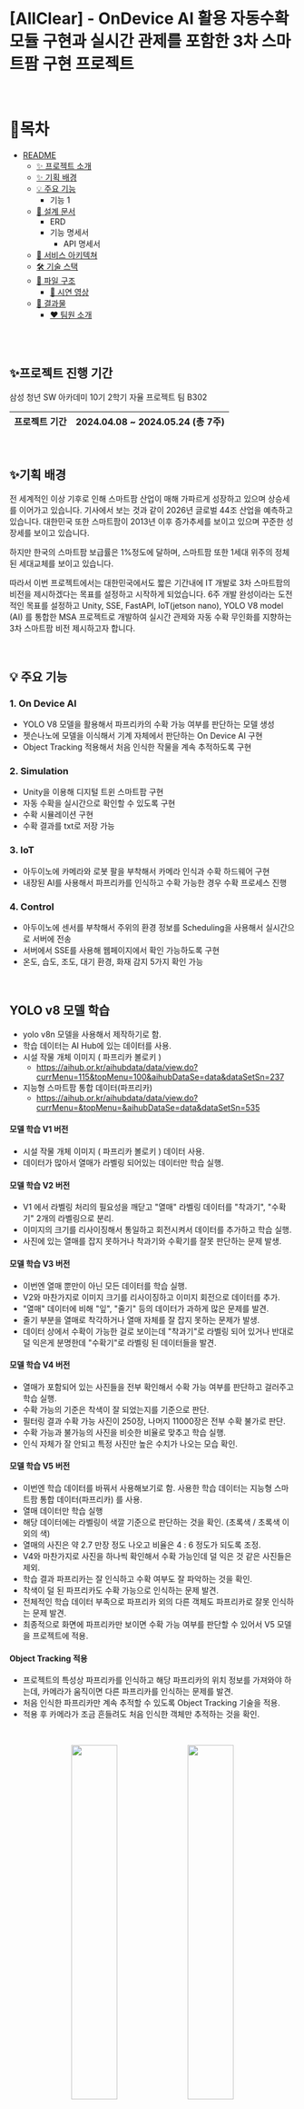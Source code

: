# [AllClear] - OnDevice AI 활용 자동수확 모듈 구현과 실시간 관제를 포함한 3차 스마트팜 구현 프로젝트

<br>

# 📖목차

-   [README](#readme)
    -   [✨ 프로젝트 소개](#-프로젝트-소개)
    -   [✨ 기획 배경](#-기획-배경)
    -   [💡 주요 기능](#-주요-기능)
        -   기능 1
    -   [📝 설계 문서](#-설계-문서)
        -   ERD
        -   기능 명세서
            -   API 명세서
    -   [🚧 서비스 아키텍쳐](#-서비스-아키텍쳐)
    -   [🛠 기술 스택](#-기술-스택)
    -   [📂 파일 구조](#-파일-구조)
        -   [🎥 시연 영상](#-시연-영상)
    -   [💾 결과물](#-결과물)
        -   [❤ 팀원 소개](#-팀원-소개)

<br>
<br>

## ✨프로젝트 진행 기간

삼성 청년 SW 아카데미 10기 2학기 자율 프로젝트 팀 B302

| 프로젝트 기간 | 2024.04.08 ~ 2024.05.24 (총 7주) |
| ------------- | -------------------------------- |

<br>

## ✨기획 배경

전 세계적인 이상 기후로 인해 스마트팜 산업이 매해 가파르게 성장하고 있으며 상승세를 이어가고 있습니다. 기사에서 보는 것과 같이 2026년 글로벌 44조 산업을 예측하고 있습니다. 대한민국 또한 스마트팜이 2013년 이후 증가추세를 보이고 있으며 꾸준한 성장세를 보이고 있습니다.

하지만 한국의 스마트팜 보급률은 1%정도에 달하며, 스마트팜 또한 1세대 위주의 정체된 세대교체를 보이고 있습니다.

따라서 이번 프로젝트에서는 대한민국에서도 짧은 기간내에 IT 개발로 3차 스마트팜의 비전을 제시하겠다는 목표를 설정하고 시작하게 되었습니다. 6주 개발 완성이라는 도전적인 목표를 설정하고 Unity, SSE, FastAPI, IoT(jetson nano), YOLO V8 model (AI) 를 통합한 MSA 프로젝트로 개발하여 실시간 관제와 자동 수확 무인화를 지향하는 3차 스마트팜 비전 제시하고자 합니다.

<br>

## 💡 주요 기능

### 1. On Device AI

-   YOLO V8 모델을 활용해서 파프리카의 수확 가능 여부를 판단하는 모델 생성
-   젯슨나노에 모델을 이식해서 기계 자체에서 판단하는 On Device AI 구현
-   Object Tracking 적용해서 처음 인식한 작물을 계속 추적하도록 구현

### 2. Simulation

-   Unity을 이용해 디지털 트윈 스마트팜 구현
-   자동 수확을 실시간으로 확인할 수 있도록 구현
-   수확 시뮬레이션 구현
-   수확 결과를 txt로 저장 가능

### 3. IoT

-   아두이노에 카메라와 로봇 팔을 부착해서 카메라 인식과 수확 하드웨어 구현
-   내장된 AI를 사용해서 파프리카를 인식하고 수확 가능한 경우 수확 프로세스 진행

### 4. Control

-   아두이노에 센서를 부착해서 주위의 환경 정보를 Scheduling을 사용해서 실시간으로 서버에 전송
-   서버에서 SSE를 사용해 웹페이지에서 확인 가능하도록 구현
-   온도, 습도, 조도, 대기 환경, 화재 감지 5가지 확인 가능

<br>

## YOLO v8 모델 학습

-   yolo v8n 모델을 사용해서 제작하기로 함.
-   학습 데이터는 AI Hub에 있는 데이터를 사용.
-   시설 작물 개체 이미지 ( 파프리카 볼로키 )
    -   https://aihub.or.kr/aihubdata/data/view.do?currMenu=115&topMenu=100&aihubDataSe=data&dataSetSn=237
-   지능형 스마트팜 통합 데이터(파프리카)
    -   https://aihub.or.kr/aihubdata/data/view.do?currMenu=&topMenu=&aihubDataSe=data&dataSetSn=535

#### 모델 학습 V1 버전

-   시설 작물 개체 이미지 ( 파프리카 볼로키 ) 데이터 사용.
-   데이터가 많아서 열매가 라벨링 되어있는 데이터만 학습 실행.

#### 모델 학습 V2 버전

-   V1 에서 라벨링 처리의 필요성을 깨닫고 "열매" 라벨링 데이터를 "착과기", "수확기" 2개의 라벨링으로 분리.
-   이미지의 크기를 리사이징해서 통일하고 회전시켜서 데이터를 추가하고 학습 실행.
-   사진에 있는 열매를 잡지 못하거나 착과기와 수확기를 잘못 판단하는 문제 발생.

#### 모델 학습 V3 버전

-   이번엔 열매 뿐만이 아닌 모든 데이터를 학습 실행.
-   V2와 마찬가지로 이미지 크기를 리사이징하고 이미지 회전으로 데이터를 추가.
-   "열매" 데이터에 비해 "잎", "줄기" 등의 데이터가 과하게 많은 문제를 발견.
-   줄기 부분을 열매로 착각하거나 열매 자체를 잘 잡지 못하는 문제가 발생.
-   데이터 상에서 수확이 가능한 걸로 보이는데 "착과기"로 라벨링 되어 있거나 반대로 덜 익은게 분명한데 "수확기"로 라벨링 된 데이터들을 발견.

#### 모델 학습 V4 버전

-   열매가 포함되어 있는 사진들을 전부 확인해서 수확 가능 여부를 판단하고 걸러주고 학습 실행.
-   수확 가능의 기준은 착색이 잘 되었는지를 기준으로 판단.
-   필터링 결과 수확 가능 사진이 250장, 나머지 11000장은 전부 수확 불가로 판단.
-   수확 가능과 불가능의 사진을 비슷한 비율로 맞추고 학습 실행.
-   인식 자체가 잘 안되고 특정 사진만 높은 수치가 나오는 모습 확인.

#### 모델 학습 V5 버전

-   이번엔 학습 데이터를 바꿔서 사용해보기로 함. 사용한 학습 데이터는 지능형 스마트팜 통합 데이터(파프리카) 를 사용.
-   열매 데이터만 학습 실행
-   해당 데이터에는 라벨링이 색깔 기준으로 판단하는 것을 확인. (초록색 / 초록색 이외의 색)
-   열매의 사진은 약 2.7 만장 정도 나오고 비율은 4 : 6 정도가 되도록 조정.
-   V4와 마찬가지로 사진을 하나씩 확인해서 수확 가능인데 덜 익은 것 같은 사진들은 제외.
-   학습 결과 파프리카는 잘 인식하고 수확 여부도 잘 파악하는 것을 확인.
-   착색이 덜 된 파프리카도 수확 가능으로 인식하는 문제 발견.
-   전체적인 학습 데이터 부족으로 파프리카 외의 다른 객체도 파프리카로 잘못 인식하는 문제 발견.
-   최종적으로 화면에 파프리카만 보이면 수확 가능 여부를 판단할 수 있어서 V5 모델을 프로젝트에 적용.

#### Object Tracking 적용

-   프로젝트의 특성상 파프리카를 인식하고 해당 파프리카의 위치 정보를 가져와야 하는데, 카메라가 움직이면 다른 파프리카를 인식하는 문제를 발견.
-   처음 인식한 파프리카만 계속 추적할 수 있도록 Object Tracking 기술을 적용.
-   적용 후 카메라가 조금 흔들려도 처음 인식한 객체만 추적하는 것을 확인.

<br>

<p align="center">
  <img src="docs/images/Object_Tracking_pre.gif" width="40%" />
  <img src="docs/images/Object_Tracking_nxt.gif" width="40%" />
</p>
<br>

## Unity 시뮬레이션 구현

<br>

<p align="center">
  <img src="docs/images/camera_control.gif" width="300" height="200" />
  <img src="docs/images/control_state.gif" width="300" height="200" />
  <img src="docs/images/highspeed_simul.gif" width="300" height="200" />
</p>
<p>Webgl 라이브러리를 활용하여 유니티 시뮬레이션을 웹화면에서 버튼을 통해 Control 가능합니다</p>
<br>

## 서비스 화면

-   대시보드
    <br>

<p align="center">
  <img src="docs/images/dashboard.png" />
</p>
<p>아두이노의 센서로 수집한 실시간 환경 정보를 확인할 수 있다.</p><br>

-   수확 모니터링
    <br>

<p align="center">
  <img src="docs/images/monitoring.png" />
</p>
<p>실제 기계의 동작을 유니티로 확인할 수 있음</p>
<p>버튼으로 다양한 각도로 확인하거나 스마트팜 환경 변경 가능</p><br>

-   통계
    <br>

<p align="center">
  <img src="docs/images/statistics.png" />
</p>
<p>DB에 저장된 환경 정보를 일간, 주간으로 확인 가능</p><br>

-   라인별 통계
    <br>

<p align="center">
  <img src="docs/images/statistics_line.png" />
</p>
<p>각 라인별로 토양 산성 농도와 양액 투여량 확인 가능</p><br>

-   수확 시뮬레이션
    <br>

<p align="center">
  <img src="docs/images/harvesting_simulation.png" />
</p>
<p>시뮬레이션을 통해 수확량 통계</p><br>

-   수확 시뮬레이션 결과
    <br>

<p align="center">
  <img src="docs/images/harvesting.png" />
</p>
<p>시뮬레이션으로 통계낸 수확량을 각 라인의 나무별로 확인 가능</p><br>

## ERD

erdcloud 링크 : https://www.erdcloud.com/d/dSpuozhaMq3HKDLBp

![AllClear_ERD](/uploads/76d1458c959607333fe5173866f678b3/AllClear_ERD.PNG)
<br>
<br>

## 📝 설계 문서

#### 기능 명세서

-   노션 링크 : https://dented-art-9c8.notion.site/12df40fc3e2e494aa0a3555370c28923?pvs=74

#### API 명세서

-   노션 링크 : https://dented-art-9c8.notion.site/API-fc1e66ac80274fe883e71f7b9e7fb990

<br>

## 🚧 서비스 아키텍쳐

<p align="center">
  <img src="docs/images/allclear architecture.PNG" />
</p>

<br>

## 🛠 기술 스택

### ☑Backend & AI

-   **Java** : 17.0.9
-   **Spring Boot** : 3.2.5
-   **JPA** : 3.25
-   **Python** : 3.9.13
-   **FastAPI** : 0.110.2
-   **MySQL(Maira DB)** : 8.0.34
-   **YOLO** : v8
-   **Spring Eureka** : 0.11.10

### ☑Frontend

-   **Node.js** : 20.11.1
-   **React** : 18.2.0
-   **Recoil** : 0.77
-   **Axios** : 1.6.8

### ☑Infra

-   **Kubernetes** : 1.29.4
-   **Calico** : 3.27.3
-   **Jenkins** : 2.452.1
-   **ArgoCD** : 2.11.0
-   **Grafana** : 10.4.1
-   **Prometheus** : 2.52.0
-   **Elastic Search** : 8.5.1
-   **Kibana** : 8.5.1
-   **Fluentd** : 1.16.2
-   **Nginx** : 1.18
-   **Nginx Ingress** : 1.10.0
-   **MetalLB** : 0.14.5
-   **Speaker(Frr)** : 9.0.2

### ☑협업 툴

-   GitLab
-   Notion
-   JIRA
-   MatterMost

<br>
<br>

## 📂 파일 구조

<details  style="margin-left: 5px;">
<summary><b>Python(Jetson nano)</b></summary>
<div>

```
📦python
┣ 📂pjt
┃ ┗ 📂websocket
┃   ┗ 📂app
┃   ┗ 📜best.pt
┃   ┗ 📜main.py
┃   ┗ 📜dockerfile
┃   ┗ 📜requirements.txt

```

</div>
</details>

<br>

<details  style="margin-left: 5px;">
<summary><b>BackEnd(SSE-service)</b></summary>
<div>

```
📦allclear
┣ 📂allclearsse
┃ ┣ 📂client
┃ ┃ ┗ 📜SensorServiceClient
┃ ┣ 📂config
┃ ┃ ┗ 📜Resilience4JConfiguration
┃ ┣ 📂controller
┃ ┃ ┣ 📜SseController
┃ ┃ ┣ 📜TestController
┃ ┃ ┗ 📜TestUserController
┃ ┣ 📂domain
┃ ┃ ┣ 📜DailyEnv
┃ ┃ ┣ 📜Farm
┃ ┃ ┣ 📜HourlyEnv
┃ ┃ ┗ 📜Yield
┃ ┣ 📂dto
┃ ┃ ┣ 📜FarmRequestDto
┃ ┃ ┣ 📜FarmResponseDto
┃ ┃ ┗ 📜SensorResponseDto
┃ ┣ 📂repository
┃ ┃ ┣ 📜SseDailyEnvRepository
┃ ┃ ┣ 📜SseHourlyEnvRepository
┃ ┃ ┗ 📜TestUserRepository
┃ ┣ 📂service
┃ ┃ ┣ 📜SseService
┃ ┃ ┗ 📜TestUserService
┃ ┗ 📜SseServiceApplication
```

</div>
</details>

<br>
<details  style="margin-left: 5px;">
<summary><b>FrontEnd</b></summary>
<div>

```
📦allclear
┣ 📂public
┃ ┣ 📂Build
┃ ┗ 📂Simul
┣ 📂src
┃ ┣ 📂apis
┃ ┣ 📂assets
┃ ┣ 📂components
┃ ┃ ┣ 📂line
┃ ┃ ┣ 📂period
┃ ┃ ┣ 📜Dashboard.jsx
┃ ┃ ┣ 📜Join.jsx
┃ ┃ ┣ 📜Login.jsx
┃ ┃ ┣ 📜Monitoring.jsx
┃ ┃ ┣ 📜Navbar.jsx
┃ ┃ ┣ 📜OpenVidu.jsx
┃ ┃ ┣ 📜Sidebar.jsx
┃ ┃ ┣ 📜Statistics.jsx
┃ ┃ ┗ 📜VideoStream.jsx
┃ ┣ 📂modules
┃ ┃ ┗ 📜useOpenVidu.jsx
┃ ┣ 📂recoil
┃ ┃ ┣ 📂dashboard
┃ ┃ ┣ 📂login
┃ ┃ ┗ 📂statistics
┃ ┣ 📜App.jsx
┃ ┗ 📜main.jsx
┣ 📜package-lock.json
┣ 📜package.json
┣ 📜vite.config.js
┣ 📜index.html
┣ 📜.env
┗ 📜.eslintrc.cjs
```

</div>
</details>
<br>

## 팀 구성

| 이름          | 역할                                            |
| ------------- | ----------------------------------------------- |
| 박성인 (팀장) | - Unity 시뮬레이션, FrontEnd<br>                |
| 김진우        | - BackEnd, AI<br>                               |
| 이용준        | - BackEnd, Entity 설계<br>                      |
| 이대영        | - BackEnd leader, Infra 구축, 프로젝트 관리<br> |
| 최재식        | - BackEnd, Jetson nano<br>                      |
| 이재문        | - FrontEnd leader, UI/UX<br>                    |

<br>
